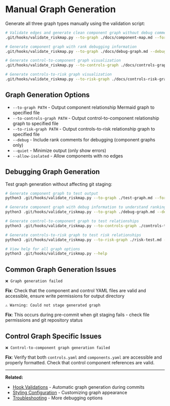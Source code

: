 # Manual Graph Generation

Generate all three graph types manually using the validation script:

```bash
# Validate edges and generate clean component graph without debug comments
.git/hooks/validate_riskmap.py --to-graph ./docs/component-map.md --force

# Generate component graph with rank debugging information
.git/hooks/validate_riskmap.py --to-graph ./docs/debug-graph.md --debug --force

# Generate control-to-component graph visualization
.git/hooks/validate_riskmap.py --to-controls-graph ./docs/controls-graph.md --force

# Generate controls-to-risk graph visualization
.git/hooks/validate_riskmap.py --to-risk-graph ./docs/controls-risk-graph.md --force
```

## Graph Generation Options

- `--to-graph PATH` - Output component relationship Mermaid graph to specified file
- `--to-controls-graph PATH` - Output control-to-component relationship graph to specified file
- `--to-risk-graph PATH` - Output controls-to-risk relationship graph to specified file
- `--debug` - Include rank comments for debugging (component graphs only)
- `--quiet` - Minimize output (only show errors)
- `--allow-isolated` - Allow components with no edges

## Debugging Graph Generation

Test graph generation without affecting git staging:

```bash
# Generate component graph to test output
python3 .git/hooks/validate_riskmap.py --to-graph ./test-graph.md --force

# Generate component graph with debug information to understand ranking
python3 .git/hooks/validate_riskmap.py --to-graph ./debug-graph.md --debug --force

# Generate control-to-component graph to test relationships
python3 .git/hooks/validate_riskmap.py --to-controls-graph ./controls-test.md --force

# Generate controls-to-risk graph to test risk relationships
python3 .git/hooks/validate_riskmap.py --to-risk-graph ./risk-test.md --force

# View help for all graph options
python3 .git/hooks/validate_riskmap.py --help
```

## Common Graph Generation Issues

```
❌ Graph generation failed
```

**Fix**: Check that the component and control YAML files are valid and accessible, ensure write permissions for output directory

```
⚠️ Warning: Could not stage generated graph
```

**Fix**: This occurs during pre-commit when git staging fails - check file permissions and git repository status

## Control Graph Specific Issues

```
❌ Control-to-component graph generation failed
```

**Fix**: Verify that both `controls.yaml` and `components.yaml` are accessible and properly formatted. Check that control component references are valid.

---

**Related:**
- [Hook Validations](hook-validations.md) - Automatic graph generation during commits
- [Styling Configuration](styling-configuration.md) - Customizing graph appearance
- [Troubleshooting](troubleshooting.md) - More debugging options

